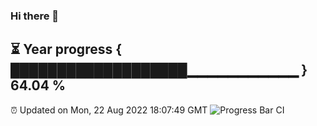 ### Hi there 👋
⏳ Year progress { ███████████████████▁▁▁▁▁▁▁▁▁▁▁ } 64.04 %
---
⏰ Updated on Mon, 22 Aug 2022 18:07:49 GMT
![Progress Bar CI](https://github.com/Moyi321/Moyi321/workflows/Progress%20Bar%20CI/badge.svg)
